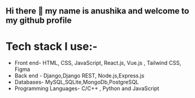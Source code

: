 ## Hi there 👋 my name is anushika and welcome to my github profile 
# Tech stack I use:-
- Front end- HTML, CSS, JavaScript, React.js, Vue.js , Tailwind CSS, Figma 
- Back end - Django,Django REST, Node.js,Express.js
- Databases- MySQL,SQLite,MongoDb,PostgreSQL
- Programming Languages- C/C++ , Python and JavaScript
  
